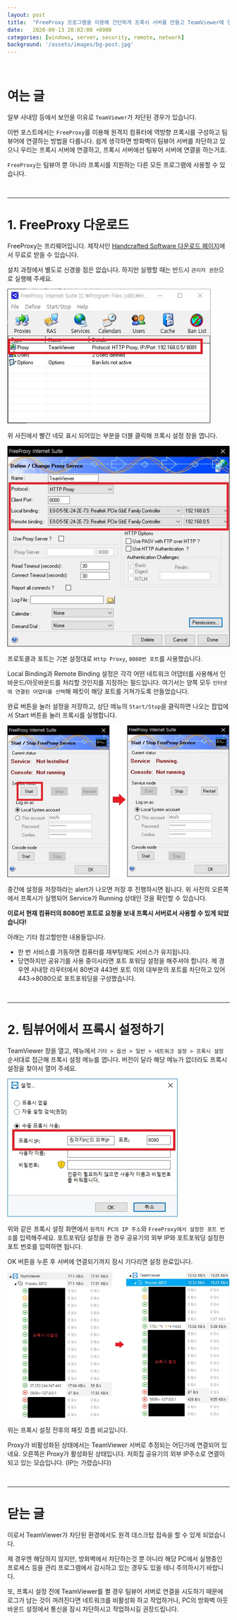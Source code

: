 ```yaml
---
layout: post
title:  "FreeProxy 프로그램을 이용해 간단하게 프록시 서버를 만들고 TeamViewer에 연결하기"
date:   2020-09-13 20:02:00 +0900
categories: [windows, server, security, remote, network]
background: '/assets/images/bg-post.jpg'
---
```


<br>

# 여는 글

일부 사내망 등에서 보안을 이유로 `TeamViewer`가 차단된 경우가 있습니다.

이번 포스트에서는 `FreeProxy`를 이용해 원격지 컴퓨터에 역방향 프록시를 구성하고 팀뷰어에 연결하는 방법을 다룹니다.
쉽게 생각하면 방화벽이 팀뷰어 서버를 차단하고 있으니 우리는 프록시 서버에 연결하고, 프록시 서버에선 팀뷰어 서버에 연결을 하는거죠.

`FreeProxy`는 팀뷰어 뿐 아니라 프록시를 지원하는 다른 모든 프로그램에 사용할 수 있습니다.

<br>

***

# 1. FreeProxy 다운로드

FreeProxy는 프리웨어입니다. 제작사인 [Handcrafted Software 다운로드 페이지](https://www.handcraftedsoftware.org/index.php?page=download&op=getFile&id=2&title=FreeProxy-Internet-Suite)에서 무료로 받을 수 있습니다.

설치 과정에서 별도로 신경쓸 점은 없습니다. 하지만 실행할 때는 반드시 `관리자 권한`으로 실행해 주세요.

![FreePorxy가 실행된 화면](/assets/images/20200913/001.jpg)

위 사진에서 빨간 네모 표시 되어있는 부분을 더블 클릭해 프록시 설정 창을 엽니다.

![Proxy 설정 화면](/assets/images/20200913/002.jpg)

프로토콜과 포트는 기본 설정대로 `Http Proxy`, `8080번 포트`를 사용했습니다.

Local Binding과 Remote Binding 설정은 각각 어떤 네트워크 어댑터를 사용해서 인바운드/아웃바운드를 처리할 것인지를 지정하는 필드입니다.
여기서는 양쪽 모두 `인터넷에 연결된 어댑터를 선택`해 패킷이 해당 포트를 거쳐가도록 만들었습니다.

완료 버튼을 눌러 설정을 저장하고, 상단 메뉴의 `Start/Stop`을 클릭하면 나오는 팝업에서 Start 버튼을 눌러 프록시를 실행합니다.

![Proxy 실행 화면](/assets/images/20200913/003.jpg)

중간에 설정을 저장하라는 alert가 나오면 저장 후 진행하시면 됩니다.
위 사진의 오른쪽에서 프록시가 실행되어 Service가 Running 상태인 것을 확인할 수 있습니다.

**이로서 현재 컴퓨터의 8080번 포트로 요청을 보내 프록시 서버로서 사용할 수 있게 되었습니다!**

아래는 기타 참고할만한 내용들입니다.
 - 한 번 서비스를 가동하면 컴퓨터를 재부팅해도 서비스가 유지됩니다.
 - 당연하지만 공유기를 사용 중이시라면 포트 포워딩 설정을 해주셔야 합니다.
 제 경우엔 사내망 라우터에서 80번과 443번 포트 이외 대부분의 포트를 차단하고 있어 443→8080으로 포트포워딩을 구성했습니다.

<br>

***

# 2. 팀뷰어에서 프록시 설정하기

TeamViewer 창을 열고, 메뉴에서 `기타 > 옵션 > 일반 > 네트워크 설정 > 프록시 설정` 순서대로 접근해 프록시 설정 메뉴를 엽니다.
버전이 달라 해당 메뉴가 없더라도 프록시 설정을 찾아서 열어 주세요.

![프록시 설정화면](/assets/images/20200913/004.jpg)

위와 같은 프록시 설정 화면에서 `원격지 PC의 IP 주소`와 `FreeProxy에서 설정한 포트 번호`를 입력해주세요.
포트포워딩 설정을 한 경우 공유기의 외부 IP와 포트포워딩 설정한 포트 번호를 입력하면 됩니다.

OK 버튼을 누른 후 서버에 연결되기까지 잠시 기다리면 설정 완료입니다.

![프록시 설정 전후 비교](/assets/images/20200913/005.jpg)

위는 프록시 설정 전후의 패킷 흐름 비교입니다.

Proxy가 비활성화된 상태에서는 TeamViewer 서버로 추정되는 어딘가에 연결되어 있네요.
오른쪽은 Proxy가 활성화된 상태입니다. 저희집 공유기의 외부 IP주소로 연결이 되고 있는 모습입니다. (IP는 가렸습니다)

<br>

***

# 닫는 글

이로서 TeamViewer가 차단된 환경에서도 원격 데스크탑 접속을 할 수 있게 되었습니다.

제 경우엔 해당하지 않지만, 방화벽에서 차단하는것 뿐 아니라 해당 PC에서 실행중인 프로세스 등을 관리 프로그램에서 감시하고 있는 경우도 있을 테니 주의하시기 바랍니다.

또, 프록시 설정 전에 TeamViewer를 켤 경우 팀뷰어 서버로 연결을 시도하기 때문에 로그가 남는 것이 꺼려진다면 네트워크를 비활성화 하고 작업하거나, PC의 방화벽 아웃바운드 설정에서 통신을 잠시 차단하시고 작업하시길 권장드립니다.